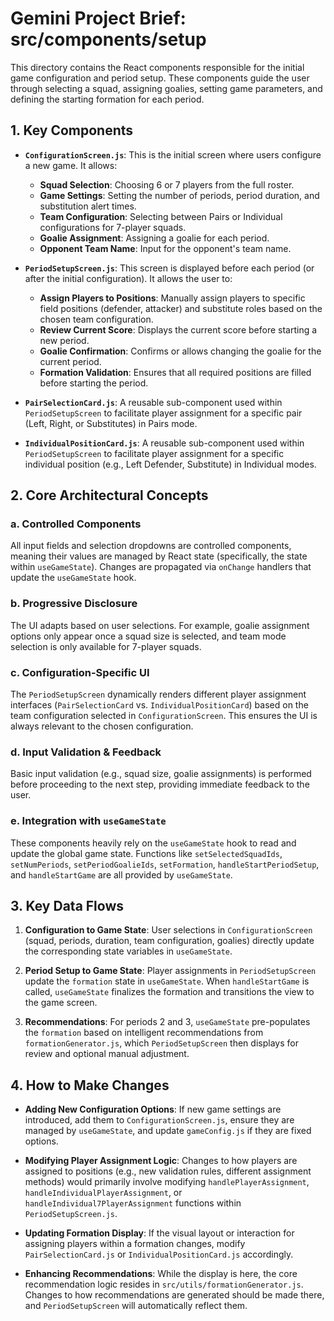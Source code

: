 # Gemini Project Brief: src/components/setup

This directory contains the React components responsible for the initial game configuration and period setup. These components guide the user through selecting a squad, assigning goalies, setting game parameters, and defining the starting formation for each period.

## 1. Key Components

- **`ConfigurationScreen.js`**: This is the initial screen where users configure a new game. It allows:
  - **Squad Selection**: Choosing 6 or 7 players from the full roster.
  - **Game Settings**: Setting the number of periods, period duration, and substitution alert times.
  - **Team Configuration**: Selecting between Pairs or Individual configurations for 7-player squads.
  - **Goalie Assignment**: Assigning a goalie for each period.
  - **Opponent Team Name**: Input for the opponent's team name.

- **`PeriodSetupScreen.js`**: This screen is displayed before each period (or after the initial configuration). It allows the user to:
  - **Assign Players to Positions**: Manually assign players to specific field positions (defender, attacker) and substitute roles based on the chosen team configuration.
  - **Review Current Score**: Displays the current score before starting a new period.
  - **Goalie Confirmation**: Confirms or allows changing the goalie for the current period.
  - **Formation Validation**: Ensures that all required positions are filled before starting the period.

- **`PairSelectionCard.js`**: A reusable sub-component used within `PeriodSetupScreen` to facilitate player assignment for a specific pair (Left, Right, or Substitutes) in Pairs mode.

- **`IndividualPositionCard.js`**: A reusable sub-component used within `PeriodSetupScreen` to facilitate player assignment for a specific individual position (e.g., Left Defender, Substitute) in Individual modes.

## 2. Core Architectural Concepts

### a. Controlled Components
All input fields and selection dropdowns are controlled components, meaning their values are managed by React state (specifically, the state within `useGameState`). Changes are propagated via `onChange` handlers that update the `useGameState` hook.

### b. Progressive Disclosure
The UI adapts based on user selections. For example, goalie assignment options only appear once a squad size is selected, and team mode selection is only available for 7-player squads.

### c. Configuration-Specific UI
The `PeriodSetupScreen` dynamically renders different player assignment interfaces (`PairSelectionCard` vs. `IndividualPositionCard`) based on the team configuration selected in `ConfigurationScreen`. This ensures the UI is always relevant to the chosen configuration.

### d. Input Validation & Feedback
Basic input validation (e.g., squad size, goalie assignments) is performed before proceeding to the next step, providing immediate feedback to the user.

### e. Integration with `useGameState`
These components heavily rely on the `useGameState` hook to read and update the global game state. Functions like `setSelectedSquadIds`, `setNumPeriods`, `setPeriodGoalieIds`, `setFormation`, `handleStartPeriodSetup`, and `handleStartGame` are all provided by `useGameState`.

## 3. Key Data Flows

1.  **Configuration to Game State**: User selections in `ConfigurationScreen` (squad, periods, duration, team configuration, goalies) directly update the corresponding state variables in `useGameState`.

2.  **Period Setup to Game State**: Player assignments in `PeriodSetupScreen` update the `formation` state in `useGameState`. When `handleStartGame` is called, `useGameState` finalizes the formation and transitions the view to the game screen.

3.  **Recommendations**: For periods 2 and 3, `useGameState` pre-populates the `formation` based on intelligent recommendations from `formationGenerator.js`, which `PeriodSetupScreen` then displays for review and optional manual adjustment.

## 4. How to Make Changes

-   **Adding New Configuration Options**: If new game settings are introduced, add them to `ConfigurationScreen.js`, ensure they are managed by `useGameState`, and update `gameConfig.js` if they are fixed options.

-   **Modifying Player Assignment Logic**: Changes to how players are assigned to positions (e.g., new validation rules, different assignment methods) would primarily involve modifying `handlePlayerAssignment`, `handleIndividualPlayerAssignment`, or `handleIndividual7PlayerAssignment` functions within `PeriodSetupScreen.js`.

-   **Updating Formation Display**: If the visual layout or interaction for assigning players within a formation changes, modify `PairSelectionCard.js` or `IndividualPositionCard.js` accordingly.

-   **Enhancing Recommendations**: While the display is here, the core recommendation logic resides in `src/utils/formationGenerator.js`. Changes to how recommendations are generated should be made there, and `PeriodSetupScreen` will automatically reflect them.